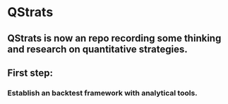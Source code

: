 # QStrats

## QStrats is now an repo recording some thinking and research on quantitative strategies.

## First step:
### Establish an backtest framework with analytical tools.

